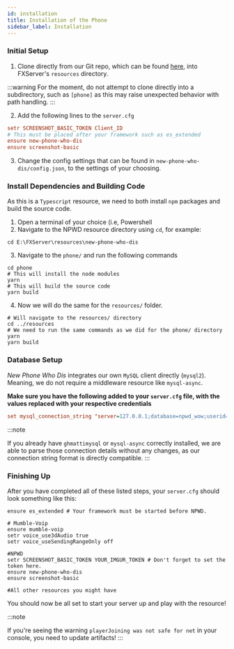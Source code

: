 ```yaml
---
id: installation
title: Installation of the Phone
sidebar_label: Installation
---
```

### Initial Setup
1. Clone directly from our Git repo, which can be found [here](https://github.com/project-error/new-phone-who-dis),
   into FXServer's `resources` directory.
   
:::warning
For the moment, do not attempt to clone directly into a subdirectory, such as `[phone]` as this
may raise unexpected behavior with path handling.
:::
   
2. Add the following lines to the `server.cfg`
```cfg
setr SCREENSHOT_BASIC_TOKEN Client_ID
# This must be placed after your framework such as es_extended
ensure new-phone-who-dis
ensure screenshot-basic
```
3. Change the config settings that can be found in `new-phone-who-dis/config.json`, to
the settings of your choosing.
   
### Install Dependencies and Building Code
As this is a `Typescript` resource, we need to both install `npm` packages and build the source
code.

1. Open a terminal of your choice (i.e, Powershell
2. Navigate to the NPWD resource directory using `cd`, for example:
```shell
cd E:\FXServer\resources\new-phone-who-dis
```
3. Navigate to the `phone/` and run the following commands
```shell
cd phone
# This will install the node modules
yarn
# This will build the source code
yarn build
```
4. Now we will do the same for the `resources/` folder.
```shell
# Will navigate to the resources/ directory
cd ../resources
# We need to run the same commands as we did for the phone/ directory
yarn
yarn build
```
   
### Database Setup
*New Phone Who Dis* integrates our own `MySQL` client directly (`mysql2`). Meaning, we do
not require a middleware resource like `mysql-async`.

**Make sure you have the following added to your `server.cfg` file, with the values 
replaced with your respective credentials** 

```cfg
set mysql_connection_string "server=127.0.0.1;database=npwd_wow;userid=dev;password=devlocal"
```

:::note

If you already have `ghmattimysql` or `mysql-async` correctly installed, we are able to parse
those connection details without any changes, as our connection string format is directly compatible.
:::

### Finishing Up

After you have completed all of these listed steps, your `server.cfg` should look something
like this:

```shell
ensure es_extended # Your framework must be started before NPWD.

# Mumble-Voip
ensure mumble-voip
setr voice_use3dAudio true
setr voice_useSendingRangeOnly off

#NPWD
setr SCREENSHOT_BASIC_TOKEN YOUR_IMGUR_TOKEN # Don't forget to set the token here.
ensure new-phone-who-dis 
ensure screenshot-basic

#All other resources you might have
```

You should now be all set to start your server up and play with the resource!


:::note

If you're seeing the warning `playerJoining was not safe for net` in your console, you need to update artifacts!
:::